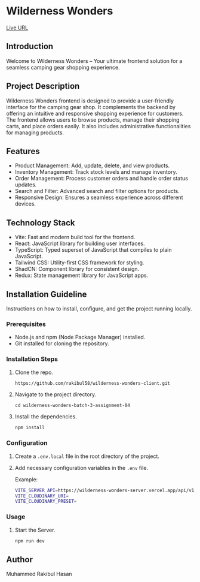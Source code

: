 # Wilderness Wonders

[Live URL](https://wilderness-wonders.vercel.app/)

## Introduction

Welcome to Wilderness Wonders – Your ultimate frontend solution for a seamless camping gear shopping experience.

## Project Description

Wilderness Wonders frontend is designed to provide a user-friendly interface for the camping gear shop. It complements the backend by offering an intuitive and responsive shopping experience for customers. The frontend allows users to browse products, manage their shopping carts, and place orders easily. It also includes administrative functionalities for managing products.

## Features

- Product Management: Add, update, delete, and view products.
- Inventory Management: Track stock levels and manage inventory.
- Order Management: Process customer orders and handle order status updates.
- Search and Filter: Advanced search and filter options for products.
- Responsive Design: Ensures a seamless experience across different devices.

## Technology Stack

- Vite: Fast and modern build tool for the frontend.
- React: JavaScript library for building user interfaces.
- TypeScript: Typed superset of JavaScript that compiles to plain JavaScript.
- Tailwind CSS: Utility-first CSS framework for styling.
- ShadCN: Component library for consistent design.
- Redux: State management library for JavaScript apps.

## Installation Guideline

Instructions on how to install, configure, and get the project running locally.

### Prerequisites

- Node.js and npm (Node Package Manager) installed.
- Git installed for cloning the repository.

### Installation Steps

1. Clone the repo.

   ```bash
   https://github.com/rakibul58/wilderness-wonders-client.git
   ```

2. Navigate to the project directory.

   ```
   cd wilderness-wonders-batch-3-assignment-04
   ```

3. Install the dependencies.

   ```bash
   npm install
   ```

### Configuration

1. Create a `.env.local` file in the root directory of the project.

2. Add necessary configuration variables in the `.env` file.

   Example:

   ```bash
   VITE_SERVER_API=https://wilderness-wonders-server.vercel.app/api/v1
   VITE_CLOUDINARY_URI=
   VITE_CLOUDINARY_PRESET=
   ```

### Usage

1. Start the Server.

   ```bash
   npm run dev
   ```

## Author

Muhammed Rakibul Hasan
